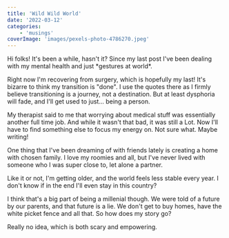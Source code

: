 ```yaml
---
title: 'Wild Wild World'
date: '2022-03-12'
categories:
    - 'musings'
coverImage: 'images/pexels-photo-4786270.jpeg'
---
```


Hi folks! It's been a while, hasn't it? Since my last post I've been dealing with my mental health and just \*gestures at world\*.

Right now I'm recovering from surgery, which is hopefully my last! It's bizarre to think my transition is "done". I use the quotes there as I firmly believe transitioning is a journey, not a destination. But at least dysphoria will fade, and I'll get used to just... being a person.

My therapist said to me that worrying about medical stuff was essentially another full time job. And while it wasn't that bad, it was still a Lot. Now I'll have to find something else to focus my energy on. Not sure what. Maybe writing!

One thing that I've been dreaming of with friends lately is creating a home with chosen family. I love my roomies and all, but I've never lived with someone who I was super close to, let alone a partner.

Like it or not, I'm getting older, and the world feels less stable every year. I don't know if in the end I'll even stay in this country?

I think that's a big part of being a millenial though. We were told of a future by our parents, and that future is a lie. We don't get to buy homes, have the white picket fence and all that. So how does my story go?

Really no idea, which is both scary and empowering.
